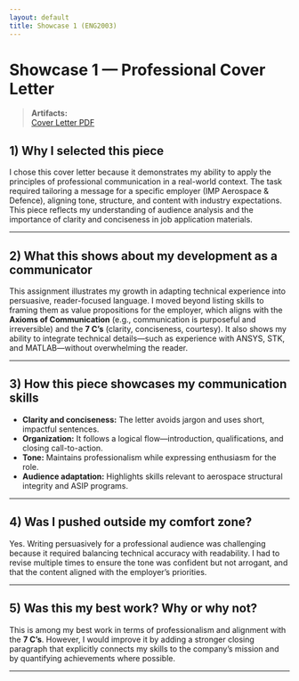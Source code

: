 ```yaml
---
layout: default
title: Showcase 1 (ENG2003)
---
```


# Showcase 1 — Professional Cover Letter

> **Artifacts:**  
> [Cover Letter PDF](../assets/docs/Kaushal_Yathharthha_assign1_ENG2003.pdf)

## 1) Why I selected this piece
I chose this cover letter because it demonstrates my ability to apply the principles of professional communication in a real-world context. The task required tailoring a message for a specific employer (IMP Aerospace & Defence), aligning tone, structure, and content with industry expectations. This piece reflects my understanding of audience analysis and the importance of clarity and conciseness in job application materials.

---

## 2) What this shows about my development as a communicator
This assignment illustrates my growth in adapting technical experience into persuasive, reader-focused language. I moved beyond listing skills to framing them as value propositions for the employer, which aligns with the **Axioms of Communication** (e.g., communication is purposeful and irreversible) and the **7 C’s** (clarity, conciseness, courtesy). It also shows my ability to integrate technical details—such as experience with ANSYS, STK, and MATLAB—without overwhelming the reader.

---

## 3) How this piece showcases my communication skills
- **Clarity and conciseness:** The letter avoids jargon and uses short, impactful sentences.
- **Organization:** It follows a logical flow—introduction, qualifications, and closing call-to-action.
- **Tone:** Maintains professionalism while expressing enthusiasm for the role.
- **Audience adaptation:** Highlights skills relevant to aerospace structural integrity and ASIP programs.

---

## 4) Was I pushed outside my comfort zone?
Yes. Writing persuasively for a professional audience was challenging because it required balancing technical accuracy with readability. I had to revise multiple times to ensure the tone was confident but not arrogant, and that the content aligned with the employer’s priorities.

---

## 5) Was this my best work? Why or why not?
This is among my best work in terms of professionalism and alignment with the **7 C’s**. However, I would improve it by adding a stronger closing paragraph that explicitly connects my skills to the company’s mission and by quantifying achievements where possible.

---
